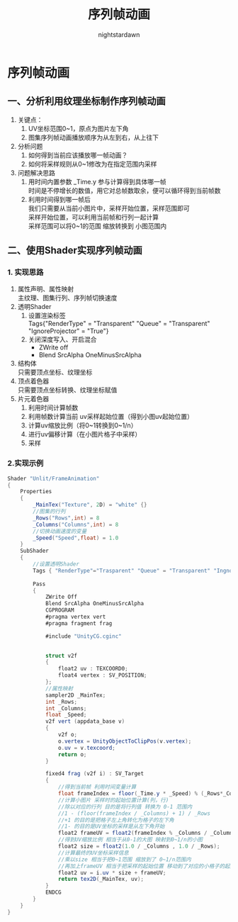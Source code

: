 ﻿---
title: 序列帧动画
tags:
  - Shader
  - Shader基础
  - 动态效果
categories:
  - [技术美术, UnityShader, 动态效果]
author:
  - nightstardawn
---

# 序列帧动画

## 一、分析利用纹理坐标制作序列帧动画
1. 关键点：
   1. UV坐标范围0~1，原点为图片左下角
   2. 图集序列帧动画播放顺序为从左到右，从上往下
2. 分析问题
   1. 如何得到当前应该播放哪一帧动画？
   2. 如何将采样规则从0~1修改为在指定范围内采样
3. 问题解决思路
   1. 用时间内置参数 _Time.y 参与计算得到具体哪一帧
      </br>时间是不停增长的数值，用它对总帧数取余，便可以循环得到当前帧数
   2. 利用时间得到哪一帧后
      </br>我们只需要从当前小图片中，采样开始位置，采样范围即可
      </br>采样开始位置，可以利用当前帧和行列一起计算
      </br>采样范围可以将0~1的范围 缩放转换到 小图范围内
## 二、使用Shader实现序列帧动画
### 1. 实现思路
1. 属性声明、属性映射
   </br>主纹理、图集行列、序列帧切换速度
2. 透明Shader
   1. 设置渲染标签</br>
      Tags{"RenderType" = "Transparent" "Queue" = "Transparent" "IgnoreProjector" = "True"}
   2. 关闭深度写入、开启混合
      - ZWrite off
      - Blend SrcAlpha OneMinusSrcAlpha
3. 结构体
   </br>只需要顶点坐标、纹理坐标
4. 顶点着色器
   </br>只需要顶点坐标转换、纹理坐标赋值
5. 片元着色器
   1. 利用时间计算帧数
   2. 利用帧数计算当前 uv采样起始位置（得到小图uv起始位置）
   3. 计算uv缩放比例（将0~1转换到0~1/n）
   4. 进行uv偏移计算（在小图片格子中采样）
   5. 采样

### 2.实现示例
```cs
Shader "Unlit/FrameAnimation"
{
    Properties
    {
        _MainTex("Texture", 2D) = "white" {}
        //图集的行列
        _Rows("Rows",int) = 8
        _Columns("Columns",int) = 8
        //切换动画速度的变量
        _Speed("Speed",float) = 1.0
    }
    SubShader
    {
        //设置透明Shader
        Tags { "RenderType"="Trasparent" "Queue" = "Transparent" "IngnoreProjector" = "True" }
    
        Pass
        {
            ZWrite Off
            Blend SrcAlpha OneMinusSrcAlpha
            CGPROGRAM
            #pragma vertex vert
            #pragma fragment frag

            #include "UnityCG.cginc"
            

            struct v2f
            {
                float2 uv : TEXCOORD0;
                float4 vertex : SV_POSITION;
            };
            //属性映射
            sampler2D _MainTex;
            int _Rows;
            int _Columns;
            float _Speed;
            v2f vert (appdata_base v)
            {
                v2f o;
                o.vertex = UnityObjectToClipPos(v.vertex);
                o.uv = v.texcoord;
                return o;
            }

            fixed4 frag (v2f i) : SV_Target
            {
                //得到当前帧 利用时间变量计算
                float frameIndex = floor(_Time.y * _Speed) % (_Rows*_Columns);
                //计算小图片 采样时的起始位置计算(列，行)
                //除以对应的行列 目的是将行列值 转换为 0-1 范围内
                //1 - (floor(frameIndex / _Columns) + 1) / _Rows
                //+1 的目的是把格子左上角转化为格子的左下角
                //1- 的目的是UV坐标的采样是从左下角开始
                float2 frameUV = float2(frameIndex % _Columns / _Columns , 1 - (floor(frameIndex / _Columns) + 1) / _Rows);
                //得到UV缩放比例 相当于从0-1的大图 映射到0~1/n的小图
                float2 size = float2(1.0 / _Columns , 1.0 / _Rows);
                //计算最终的UV坐标采样信息
                //乘以size 相当于把0~1范围 缩放到了 0~1/n范围内
                //再加上frameUV 相当于把采样的起始位置 移动到了对应的小格子的起始位置
                float2 uv = i.uv * size + frameUV;
                return tex2D(_MainTex, uv);
            }
            ENDCG
        }
    }
}

```